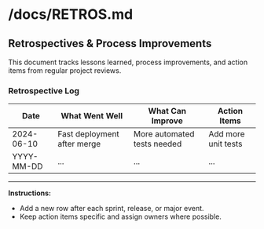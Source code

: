 # /docs/RETROS.md

## Retrospectives & Process Improvements

This document tracks lessons learned, process improvements, and action items from regular project reviews.

### Retrospective Log

| Date       | What Went Well                | What Can Improve            | Action Items                |
|------------|------------------------------|-----------------------------|-----------------------------|
| 2024-06-10 | Fast deployment after merge   | More automated tests needed | Add more unit tests         |
| YYYY-MM-DD | ...                          | ...                         | ...                         |

---

**Instructions:**
- Add a new row after each sprint, release, or major event.
- Keep action items specific and assign owners where possible. 